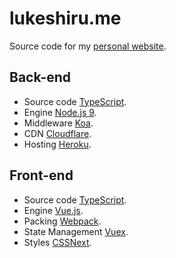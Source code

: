 # lukeshiru.me

Source code for my [personal website](https://lukeshiru.me).

## Back-end

- Source code [TypeScript](https://github.com/Microsoft/TypeScript).
- Engine [Node.js 9](https://nodejs.org).
- Middleware [Koa](https://github.com/koajs/koa).
- CDN [Cloudflare](https://www.cloudflare.com/).
- Hosting [Heroku](https://heroku.com).

## Front-end

- Source code [TypeScript](https://github.com/Microsoft/TypeScript).
- Engine [Vue.js](https://vuejs.org/).
- Packing [Webpack](https://webpack.github.io/).
- State Management [Vuex](https://vuex.vuejs.org/en/).
- Styles [CSSNext](http://cssnext.io/).

